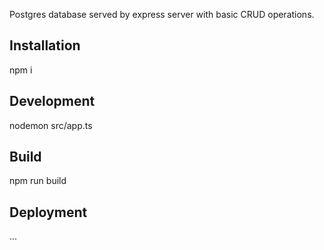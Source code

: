 Postgres database served by express server with basic CRUD operations.

## Installation

npm i

## Development

nodemon src/app.ts

## Build

npm run build

## Deployment

...